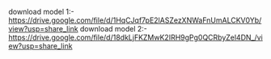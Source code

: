 download model 1:- https://drive.google.com/file/d/1HqCJqf7pE2lASZezXNWaFnUmALCKV0Yb/view?usp=share_link
download model 2:- https://drive.google.com/file/d/18dkLjFKZMwK2IRH9gPg0QCRbyZel4DN_/view?usp=share_link
